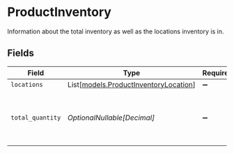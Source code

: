 # ProductInventory

Information about the total inventory as well as the locations inventory is in.


## Fields

| Field                                                                          | Type                                                                           | Required                                                                       | Description                                                                    |
| ------------------------------------------------------------------------------ | ------------------------------------------------------------------------------ | ------------------------------------------------------------------------------ | ------------------------------------------------------------------------------ |
| `locations`                                                                    | List[[models.ProductInventoryLocation](../models/productinventorylocation.md)] | :heavy_minus_sign:                                                             | N/A                                                                            |
| `total_quantity`                                                               | *OptionalNullable[Decimal]*                                                    | :heavy_minus_sign:                                                             | The total quantity of stock remaining across locations.                        |